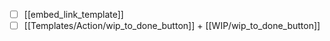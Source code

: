 - [ ] [[embed_link_template]]
- [ ] [[Templates/Action/wip_to_done_button]]  + [[WIP/wip_to_done_button]]
